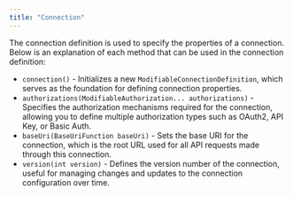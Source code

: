 ```yaml
---
title: "Connection"
---
```


The connection definition is used to specify the properties of a connection. Below is an explanation of each method that can be used in the connection definition:

- `connection()` - Initializes a new `ModifiableConnectionDefinition`, which serves as the foundation for defining connection properties.
- `authorizations(ModifiableAuthorization... authorizations)` - Specifies the authorization mechanisms required for the connection, allowing you to define multiple authorization types such as OAuth2, API Key, or Basic Auth.
- `baseUri(BaseUriFunction baseUri)` - Sets the base URI for the connection, which is the root URL used for all API requests made through this connection.
- `version(int version)` - Defines the version number of the connection, useful for managing changes and updates to the connection configuration over time.
